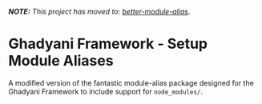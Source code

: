 _**NOTE:** This project has moved to: [better-module-alias](https://github.com/Sawtaytoes/better-module-alias)_.

# Ghadyani Framework - Setup Module Aliases
A modified version of the fantastic module-alias package designed for the Ghadyani Framework to include support for `node_modules/`.
